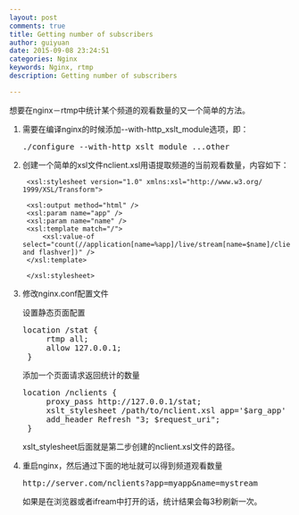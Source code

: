```yaml
---
layout: post
comments: true
title: Getting number of subscribers
author: guiyuan
date: 2015-09-08 23:24:51
categories: Nginx
keywords: Nginx, rtmp
description: Getting number of subscribers

---
```


想要在nginx－rtmp中统计某个频道的观看数量的又一个简单的方法。

1. 需要在编译nginx的时候添加--with-http_xslt_module选项，即：
	<pre>./configure --with-http_xslt_module ...other </pre>
	
2. 创建一个简单的xsl文件nclient.xsl用语提取频道的当前观看数量，内容如下：

		<xsl:stylesheet version="1.0" xmlns:xsl="http://www.w3.org/		1999/XSL/Transform">
	
		<xsl:output method="html" />
		<xsl:param name="app" />
		<xsl:param name="name" />
		<xsl:template match="/">
			<xsl:value-of select="count(//application[name=%app]/live/stream[name=$name]/client[not(publishing) and flashver])" />
		</xsl:template>
		
		</xsl:stylesheet>

	

3. 修改nginx.conf配置文件

	设置静态页面配置
	<pre>location /stat {
		rtmp all;
		allow 127.0.0.1;
	}</pre>	
	添加一个页面请求返回统计的数量
	<pre>location /nclients {
		proxy_pass http://127.0.0.1/stat;
		xslt_stylesheet /path/to/nclient.xsl app='$arg_app' name='$arg_name';
		add_header Refresh "3; $request_uri";
	}</pre>
	xslt_stylesheet后面就是第二步创建的nclient.xsl文件的路径。

4. 重启nginx，然后通过下面的地址就可以得到频道观看数量
	<pre>http://server.com/nclients?app=myapp&name=mystream</pre>
	如果是在浏览器或者ifream中打开的话，统计结果会每3秒刷新一次。

	
